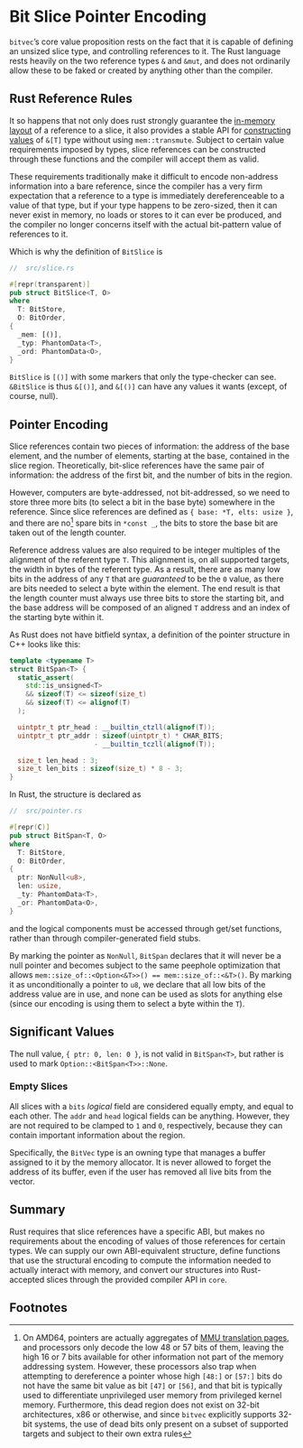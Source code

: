 # Bit Slice Pointer Encoding

`bitvec`’s core value proposition rests on the fact that it is capable of
defining an unsized slice type, and controlling references to it. The Rust
language rests heavily on the two reference types `&` and `&mut`, and does not
ordinarily allow these to be faked or created by anything other than the
compiler.

## Rust Reference Rules

It so happens that not only does rust strongly guarantee the [in-memory layout]
of a reference to a slice, it also provides a stable API for
[constructing values] of `&[T]` type without using `mem::transmute`. Subject to
certain value requirements imposed by types, slice references can be constructed
through these functions and the compiler will accept them as valid.

These requirements traditionally make it difficult to encode non-address
information into a bare reference, since the compiler has a very firm
expectation that a reference to a type is immediately dereferenceable to a value
of that type, but if your type happens to be zero-sized, then it can never exist
in memory, no loads or stores to it can ever be produced, and the compiler no
longer concerns itself with the actual bit-pattern value of references to it.

Which is why the definition of `BitSlice` is

```rust
//  src/slice.rs

#[repr(transparent)]
pub struct BitSlice<T, O>
where
  T: BitStore,
  O: BitOrder,
{
  _mem: [()],
  _typ: PhantomData<T>,
  _ord: PhantomData<O>,
}
```

`BitSlice` is `[()]` with some markers that only the type-checker can see.
`&BitSlice` is thus `&[()]`, and `&[()]` can have any values it wants (except,
of course, null).

## Pointer Encoding

Slice references contain two pieces of information: the address of the base
element, and the number of elements, starting at the base, contained in the
slice region. Theoretically, bit-slice references have the same pair of
information: the address of the first bit, and the number of bits in the region.

However, computers are byte-addressed, not bit-addressed, so we need to store
three more bits (to select a bit in the base byte) somewhere in the reference.
Since slice references are defined as `{ base: *T, elts: usize }`, and there are
no[^1] spare bits in `*const _`, the bits to store the base bit are taken out of
the length counter.

Reference address values are also required to be integer multiples of the
alignment of the referent type `T`. This alignment is, on all supported targets,
the width in bytes of the referent type. As a result, there are as many low bits
in the address of any `T` that are *guaranteed* to be the `0` value, as there
are bits needed to select a byte within the element. The end result is that the
length counter must always use three bits to store the starting bit, and the
base address will be composed of an aligned `T` address and an index of the
starting byte within it.

As Rust does not have bitfield syntax, a definition of the pointer structure in
C++ looks like this:

```cpp
template <typename T>
struct BitSpan<T> {
  static_assert(
    std::is_unsigned<T>
    && sizeof(T) <= sizeof(size_t)
    && sizeof(T) <= alignof(T)
  );

  uintptr_t ptr_head : __builtin_ctzll(alignof(T));
  uintptr_t ptr_addr : sizeof(uintptr_t) * CHAR_BITS;
                     - __builtin_tczll(alignof(T));

  size_t len_head : 3;
  size_t len_bits : sizeof(size_t) * 8 - 3;
}
```

In Rust, the structure is declared as

```rust
//  src/pointer.rs

#[repr(C)]
pub struct BitSpan<T, O>
where
  T: BitStore,
  O: BitOrder,
{
  ptr: NonNull<u8>,
  len: usize,
  _ty: PhantomData<T>,
  _or: PhantomData<O>,
}
```

and the logical components must be accessed through get/set functions, rather
than through compiler-generated field stubs.

By marking the pointer as `NonNull`, `BitSpan` declares that it will never be a
null pointer and becomes subject to the same peephole optimization that allows
`mem::size_of::<Option<&T>>() == mem::size_of::<&T>()`. By marking it as
unconditionally a pointer to `u8`, we declare that all low bits of the address
value are in use, and none can be used as slots for anything else (since our
encoding is using them to select a byte within the `T`).

## Significant Values

The null value, `{ ptr: 0, len: 0 }`, is not valid in `BitSpan<T>`, but rather is
used to mark `Option::<BitSpan<T>>::None`.

### Empty Slices

All slices with a `bits` *logical* field are considered equally empty, and equal
to each other. The `addr` and `head` logical fields can be anything. However,
they are not required to be clamped to `1` and `0`, respectively, because they
can contain important information about the region.

Specifically, the `BitVec` type is an owning type that manages a buffer assigned
to it by the memory allocator. It is never allowed to forget the address of its
buffer, even if the user has removed all live bits from the vector.

## Summary

Rust requires that slice references have a specific ABI, but makes no
requirements about the encoding of values of those references for certain types.
We can supply our own ABI-equivalent structure, define functions that use the
structural encoding to compute the information needed to actually interact with
memory, and convert our structures into Rust-accepted slices through the
provided compiler API in `core`.

## Footnotes

[^1]: On AMD64, pointers are actually aggregates of [MMU translation pages], and
      processors only decode the low 48 or 57 bits of them, leaving the high 16
      or 7 bits available for other information not part of the memory
      addressing system. However, these processors also trap when attempting to
      dereference a pointer whose high `[48:]` or `[57:]` bits do not have the
      same bit value as bit `[47]` or `[56]`, and that bit is typically used to
      differentiate unprivileged user memory from privileged kernel memory.
      Furthermore, this dead region does not exist on 32-bit architectures, x86
      or otherwise, and since `bitvec` explicitly supports 32-bit systems, the
      use of dead bits only present on a subset of supported targets and subject
      to their own extra rules

[MMU translation pages]: https://en.wikipedia.org/wiki/X86-64#Virtual_address_space_details
[constructing values]: https://github.com/rust-lang/rust/blob/8558ccd/src/libcore/slice/mod.rs#L5642-L5739
[in-memory layout]: https://github.com/rust-lang/rust/blob/8558ccd/src/libcore/ptr/mod.rs#L220-L231
